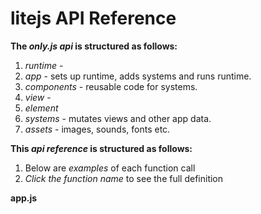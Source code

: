 # litejs API Reference
**The *only.js api* is structured as follows:**
1. *runtime* - 
2. *app* - sets up runtime, adds systems and runs runtime.
3. *components* - reusable code for systems.
4. *view* - 
5. *element*
5. *systems* - mutates views and other app data.
7. *assets* - images, sounds, fonts etc.

**This *api reference* is structured as follows:**
1. Below are *examples* of each function call
2. *Click the function name* to see the full definition

**app.js**
```javascript
```
